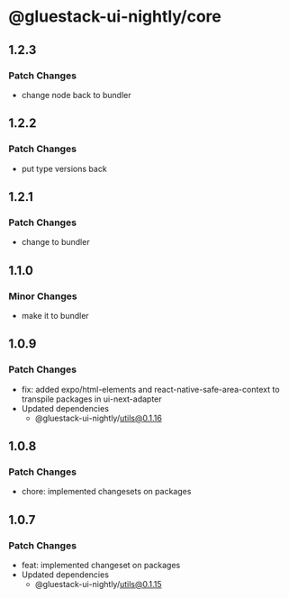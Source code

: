 # @gluestack-ui-nightly/core

## 1.2.3

### Patch Changes

- change node back to bundler

## 1.2.2

### Patch Changes

- put type versions back

## 1.2.1

### Patch Changes

- change to bundler

## 1.1.0

### Minor Changes

- make it to bundler

## 1.0.9

### Patch Changes

- fix: added expo/html-elements and react-native-safe-area-context to transpile packages in ui-next-adapter
- Updated dependencies
  - @gluestack-ui-nightly/utils@0.1.16

## 1.0.8

### Patch Changes

- chore: implemented changesets on packages

## 1.0.7

### Patch Changes

- feat: implemented changeset on packages
- Updated dependencies
  - @gluestack-ui-nightly/utils@0.1.15
